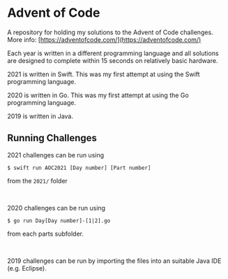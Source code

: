 # Advent of Code
A repository for holding my solutions to the Advent of Code challenges. More info: [https://adventofcode.com/](https://adventofcode.com/)

Each year is written in a different programming language and all solutions are designed to complete within 15 seconds on relatively basic hardware. 

2021 is written in Swift. This was my first attempt at using the Swift programming language.

2020 is written in Go. This was my first attempt at using the Go programming language. 

2019 is written in Java.

## Running Challenges

2021 challenges can be run using

```console
$ swift run AOC2021 [Day number] [Part number]
```
from the `2021/` folder

&nbsp;

2020 challenges can be run using

```console
$ go run Day[Day number]-[1|2].go
```
from each parts subfolder.

&nbsp;

2019 challenges can be run by importing the files into an suitable Java IDE (e.g. Eclipse).
